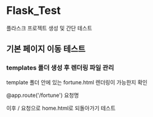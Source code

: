 # Flask_Test
플라스크 프로젝트 생성 및 간단 테스트

## 기본 페이지 이동 테스트

### templates 폴더 생성 후 렌더링 파일 관리

template 폴더 안에 있는 fortune.html 렌더링이 가능한지 확인

@app.route('/fortune') 요청명

이후 / 요청으로 home.html로 되돌아가기 테스트

